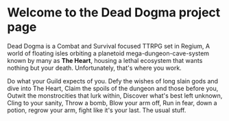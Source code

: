# Welcome to the Dead Dogma project page
Dead Dogma is a Combat and Survival focused TTRPG set in Regium, A world of floating isles orbiting a planetoid mega-dungeon-cave-system known by many as **The Heart**, housing a lethal ecosystem that wants nothing but your death. Unfortunately, that's where you work.

Do what your Guild expects of you. Defy the wishes of long slain gods and dive into The Heart, Claim the spoils of the dungeon and those before you, Outwit the monstrocities that lurk within, Discover what's best left unknown, Cling to your sanity, Throw a bomb, Blow your arm off, Run in fear, down a potion, regrow your arm, fight like it's your last. The usual stuff.
